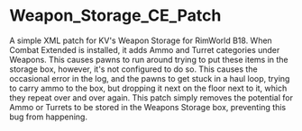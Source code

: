 # Weapon_Storage_CE_Patch
A simple XML patch for KV's Weapon Storage for RimWorld B18.
When Combat Extended is installed, it adds Ammo and Turret categories under Weapons. This causes pawns to run around trying to put these items in the storage box, however, it's not configured to do so. This causes the occasional error in the log, and the pawns to get stuck in a haul loop, trying to carry ammo to the box, but dropping it next on the floor next to it, which they repeat over and over again. This patch simply removes the potential for Ammo or Turrets to be stored in the Weapons Storage box, preventing this bug from happening.


